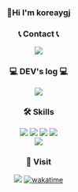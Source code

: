 <div align="center"> 

### 👋Hi I'm koreaygj

### 📞 Contact 📞
<p> 
  <a href="mailto:iscowkite@gmail.com" target="_blank"><img src="https://img.shields.io/badge/ygj1828@gmail.com-EA4335?style=flat-square&logo=Gmail&logoColor=white"/></a>
  
</p>

### 💻 DEV's log 💻
<p>
  <a href="https://koreaygj.github.io">
  <img src="https://img.shields.io/badge/koreaygj_blog-222222?style=flat-square&logo=GitHub Pages&logoColor=white"/>
  </a>
</p>

### 🛠 Skills
<p>
  <img src="https://img.shields.io/badge/C-A8B9CC?style=flat-square&logo=C&logoColor=white"/>
  <img src="https://img.shields.io/badge/C++-00599C?style=flat-square&logo=C%2B%2B&logoColor=white"/>
  <img src="https://img.shields.io/badge/JAVA-007396?style=flat-square&logo=Java&logoColor=white"/>
  <img src="https://img.shields.io/badge/MySQL-4479A1?style=flat-square&logo=MySQL&logoColor=white"/>
  <br>
  <img src="https://img.shields.io/badge/Amazon AWS-232F3E?style=flat-square&logo=Amazon AWS&logoColor=white"/>
</p>


### 🚪 Visit
  ![](https://komarev.com/ghpvc/?username=koreaygj&color=blueviolet&style=flat-square)
  [![wakatime](https://wakatime.com/badge/user/ca68aa9c-3de0-4dca-b96e-31d26e2a8f6c.svg)](https://wakatime.com/@ca68aa9c-3de0-4dca-b96e-31d26e2a8f6c)

</div>
